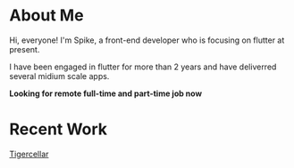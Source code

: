 # About Me

Hi, everyone! I'm Spike, a front-end developer who is focusing on flutter at present.

I have been engaged in flutter for more than 2 years and have deliverred several midium scale apps.

**Looking for remote full-time and part-time job now**

# Recent Work 
[Tigercellar](https://drive.google.com/file/d/1ASKYaMD7QM-0bqfOdnyAio_qHR1OM3yf/view?usp=sharing)
